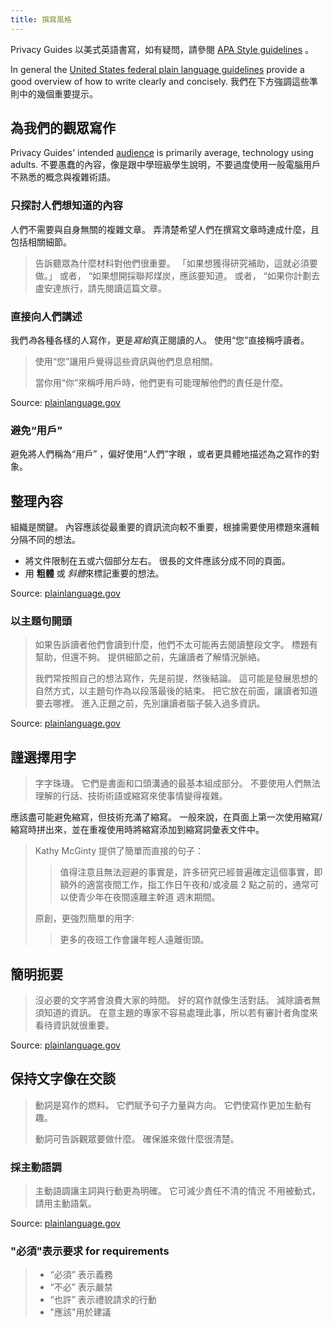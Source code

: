 ```yaml
---
title: 撰寫風格
---
```


Privacy Guides 以美式英語書寫，如有疑問，請參閱 [APA Style guidelines](https://apastyle.apa.org/style-grammar-guidelines/grammar) 。

In general the [United States federal plain language guidelines](https://plainlanguage.gov/guidelines) provide a good overview of how to write clearly and concisely. 我們在下方強調這些準則中的幾個重要提示。

## 為我們的觀眾寫作

Privacy Guides' intended [audience](https://plainlanguage.gov/guidelines/audience) is primarily average, technology using adults. 不要愚蠢的內容，像是跟中學班級學生說明，不要過度使用一般電腦用戶不熟悉的概念與複雜術語。

### 只探討人們想知道的內容

人們不需要與自身無關的複雜文章。 弄清楚希望人們在撰寫文章時達成什麼，且包括相關細節。

> 告訴聽眾為什麼材料對他們很重要。 「如果想獲得研究補助，這就必須要做。」 或者， “如果想開採聯邦煤炭，應該要知道。 或者， “如果你計劃去盧安達旅行，請先閱讀這篇文章。

### 直接向人們講述

我們*為*各種各樣的人寫作，更是*寫給*真正閱讀的人。 使用“您”直接稱呼讀者。

> 使用“您”讓用戶覺得這些資訊與他們息息相關。
> 
> 當你用“你”來稱呼用戶時，他們更有可能理解他們的責任是什麼。

Source: [plainlanguage.gov](https://plainlanguage.gov/guidelines/audience/address-the-user)

### 避免“用戶”

避免將人們稱為“用戶” ，偏好使用“人們”字眼 ，或者更具體地描述為之寫作的對象。

## 整理內容

組織是關鍵。 內容應該從最重要的資訊流向較不重要，根據需要使用標題來邏輯分隔不同的想法。

- 將文件限制在五或六個部分左右。 很長的文件應該分成不同的頁面。
- 用 **粗體** 或 *斜體*來標記重要的想法。

Source: [plainlanguage.gov](https://plainlanguage.gov/guidelines/design)

### 以主題句開頭

> 如果告訴讀者他們會讀到什麼，他們不太可能再去閱讀整段文字。 標題有幫助，但還不夠。 提供細節之前，先讓讀者了解情況脈絡。
> 
> 我們常按照自己的想法寫作，先是前提，然後結論。 這可能是發展思想的自然方式，以主題句作為以段落最後的結束。 把它放在前面，讓讀者知道要去哪裡。 進入正題之前，先別讓讀者腦子裝入過多資訊。

Source: [plainlanguage.gov](https://plainlanguage.gov/guidelines/organize/have-a-topic-sentence)

## 謹選擇用字

> 字字珠璣。 它們是書面和口頭溝通的最基本組成部分。 不要使用人們無法理解的行話、技術術語或縮寫來使事情變得複雜。

應該盡可能避免縮寫，但技術充滿了縮寫。 一般來說，在頁面上第一次使用縮寫/縮寫時拼出來，並在重複使用時將縮寫添加到縮寫詞彙表文件中。

> Kathy McGinty 提供了簡單而直接的句子：
> 
> > 值得注意且無法迴避的事實是，許多研究已經普遍確定這個事實，即額外的適當夜間工作，指工作日午夜和/或凌晨 2 點之前的，通常可以使青少年在夜間遠離主幹道 週末期間。
> 
> 原創，更強烈簡單的用字:
> 
> > 更多的夜班工作會讓年輕人遠離街頭。

## 簡明扼要

> 沒必要的文字將會浪費大家的時間。 好的寫作就像生活對話。 減除讀者無須知道的資訊。 在意主題的專家不容易處理此事，所以若有審計者角度來看待資訊就很重要。

Source: [plainlanguage.gov](https://plainlanguage.gov/guidelines/concise)

## 保持文字像在交談

> 動詞是寫作的燃料。 它們賦予句子力量與方向。 它們使寫作更加生動有趣。
> 
> 動詞可告訴觀眾要做什麼。 確保誰來做什麼很清楚。

### 採主動語調

> 主動語調讓主詞與行動更為明確。 它可減少責任不清的情況 不用被動式，請用主動語氣。

Source: [plainlanguage.gov](https://plainlanguage.gov/guidelines/conversational/use-active-voice)

### "必須"表示要求 for requirements

> - “必須” 表示義務
> - “不必” 表示嚴禁
> - “也許” 表示禮貌請求的行動
> - "應該"用於建議
